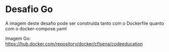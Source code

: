 # Desafio Go

A imagem deste desafio pode ser construída tanto com o Dockerfile quanto com o docker-compose.yaml

Imagem Go: https://hub.docker.com/repository/docker/cflsena/codeeducation

